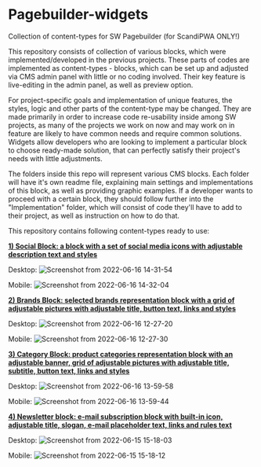 # Pagebuilder-widgets
Collection of content-types for SW Pagebuilder (for ScandiPWA ONLY!)

This repository consists of collection of various blocks, which were implemented/developed in the previous projects. These parts of codes are implemented as content-types - blocks, which can be set up and adjusted via CMS admin panel with little or no coding involved. Their key feature is live-editing in the admin panel, as well as preview option.

For project-specific goals and implementation of unique features, the styles, logic and other parts of the content-type may be changed. They are made primarily in order to increase code re-usability inside among SW projects, as many of the projects we work on now and may work on in feature are likely to have common needs and require common solutions. Widgets allow developers who are looking to implement a particular block to choose ready-made solution, that can perfectly satisfy their project's needs with little adjustments.

The folders inside this repo will represent various CMS blocks. Each folder will have it's own readme file, explaining main settings and implementations of this block, as well as providing graphic examples. If a developer wants to proceed with a certain block, they should follow further into the "Implementation" folder, which will consist of code they'll have to add to their project, as well as instruction on how to do that.

This repository contains following content-types ready to use:

<a href="https://github.com/danyloherasymovscandiweb/Pagebuilder-widgets/tree/master/Content-Types/Social%20Block/Implementation"><b>1) Social Block: a block with a set of social media icons with adjustable description text and styles</b></a>

  Desktop: 
  ![Screenshot from 2022-06-16 14-31-54](https://user-images.githubusercontent.com/102791059/179741658-ada12440-6a34-4307-a593-1b6bf0711b20.png)

  Mobile:
  ![Screenshot from 2022-06-16 14-32-04](https://user-images.githubusercontent.com/102791059/179741661-53f44e5b-1c6d-45bd-81a2-3e7c142516a0.png)


<a href="https://github.com/danyloherasymovscandiweb/Pagebuilder-widgets/tree/master/Content-Types/Brands%20Block/Implementation"><b>2) Brands Block: selected brands representation block with a grid of adjustable pictures with adjustable title, button text, links and styles</b></a>

  Desktop:
  ![Screenshot from 2022-06-16 12-27-20](https://user-images.githubusercontent.com/102791059/179740676-c8f4703c-bbc7-4b90-a5df-33fa4284edc1.png)

  Mobile:
  ![Screenshot from 2022-06-16 12-27-30](https://user-images.githubusercontent.com/102791059/179740682-22123a38-167a-4604-8088-0020a7d01be5.png)

<a href="https://github.com/danyloherasymovscandiweb/Pagebuilder-widgets/tree/master/Content-Types/Category%20Block/Implementation"><b>3) Category Block: product categories representation block with an adjustable banner, grid of adjustable pictures with adjustable title, subtitle, button text, links and styles</b></a>

  Desktop:
  ![Screenshot from 2022-06-16 13-59-58](https://user-images.githubusercontent.com/102791059/179740979-9ea7289e-2508-4147-9b17-8f8a8a261369.png)

  Mobile:
  ![Screenshot from 2022-06-16 13-59-44](https://user-images.githubusercontent.com/102791059/179740976-dfb48c19-c0d0-4895-8d9e-db62c133a99c.png)

<a href="https://github.com/danyloherasymovscandiweb/Pagebuilder-widgets/tree/master/Content-Types/Newsletter%20Block/Implementation"><b>4) Newsletter block: e-mail subscription block with built-in icon, adjustable title, slogan, e-mail placeholder text, links and rules text </b></a>

  Desktop:
  ![Screenshot from 2022-06-15 15-18-03](https://user-images.githubusercontent.com/102791059/179740289-42d0ac0a-35af-4062-82c7-45597b09737c.png)

  Mobile:
  ![Screenshot from 2022-06-15 15-18-12](https://user-images.githubusercontent.com/102791059/179740290-51c2f983-3878-40e5-9cbb-b3f64635323e.png)
